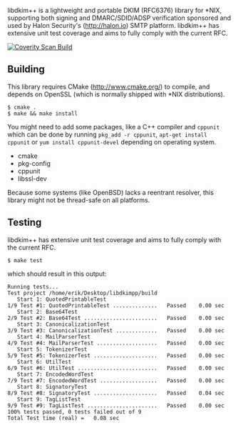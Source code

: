 libdkim++ is a lightweight and portable DKIM (RFC6376) library for *NIX,
supporting both signing and DMARC/SDID/ADSP verification sponsored and
used by Halon Security's (http://halon.io) SMTP platform.
libdkim++ has extensive unit test coverage and aims to fully comply with
the current RFC.

[![Coverity Scan Build](https://img.shields.io/coverity/scan/7286.svg)](https://scan.coverity.com/projects/halonsecurity-libdkimpp)

Building
--------
This library requires CMake (http://www.cmake.org/) to compile, and
depends on OpenSSL (which is normally shipped with *NIX distributions).

```
$ cmake .
$ make && make install
```

You might need to add some packages, like a C++ compiler and `cppunit`
which can be done by running `pkg_add -r cppunit`,
`apt-get install cppunit` or `yum install cppunit-devel` depending
on operating system.

* cmake
* pkg-config
* cppunit
* libssl-dev

Because some systems (like OpenBSD) lacks a reentrant resolver, this
library might not be thread-safe on all platforms.

Testing
-------
libdkim++ has extensive unit test coverage and aims to fully comply
with the current RFC.

```
$ make test
```

which should result in this output:

```
Running tests...
Test project /home/erik/Desktop/libdkimpp/build
   Start 1: QuotedPrintableTest
1/9 Test #1: QuotedPrintableTest ..............   Passed    0.00 sec
   Start 2: Base64Test
2/9 Test #2: Base64Test .......................   Passed    0.00 sec
   Start 3: CanonicalizationTest
3/9 Test #3: CanonicalizationTest .............   Passed    0.00 sec
   Start 4: MailParserTest
4/9 Test #4: MailParserTest ...................   Passed    0.00 sec
   Start 5: TokenizerTest
5/9 Test #5: TokenizerTest ....................   Passed    0.00 sec
   Start 6: UtilTest
6/9 Test #6: UtilTest .........................   Passed    0.00 sec
   Start 7: EncodedWordTest
7/9 Test #7: EncodedWordTest ..................   Passed    0.00 sec
   Start 8: SignatoryTest
8/9 Test #8: SignatoryTest ....................   Passed    0.04 sec
   Start 9: TagListTest
9/9 Test #9: TagListTest ......................   Passed    0.00 sec
100% tests passed, 0 tests failed out of 9
Total Test time (real) =   0.08 sec
```
